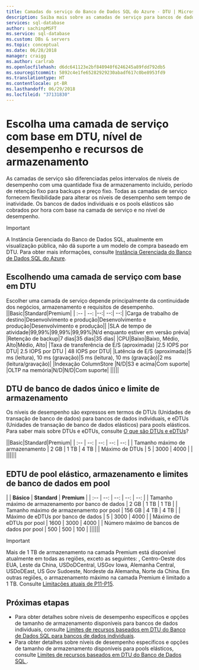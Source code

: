 ```yaml
---
title: Camadas do serviço do Banco de Dados SQL do Azure - DTU | Microsoft Docs
description: Saiba mais sobre as camadas de serviço para bancos de dados únicos e em pool para fornecer níveis de desempenho e tamanhos de armazenamento.
services: sql-database
author: sachinpMSFT
ms.service: sql-database
ms.custom: DBs & servers
ms.topic: conceptual
ms.date: 06/28/2018
manager: craigg
ms.author: carlrab
ms.openlocfilehash: d6dc641123e2bf840940f6246245a89fdd792db5
ms.sourcegitcommit: 5892c4e1fe65282929230abadf617c0be8953fd9
ms.translationtype: HT
ms.contentlocale: pt-BR
ms.lasthandoff: 06/29/2018
ms.locfileid: "37131830"
---
```

# <a name="choosing-a-dtu-based-service-tier-performance-level-and-storage-resources"></a>Escolha uma camada de serviço com base em DTU, nível de desempenho e recursos de armazenamento 

As camadas de serviço são diferenciadas pelos intervalos de níveis de desempenho com uma quantidade fixa de armazenamento incluído, período de retenção fixo para backups e preço fixo. Todas as camadas de serviço fornecem flexibilidade para alterar os níveis de desempenho sem tempo de inatividade. Os bancos de dados individuais e os pools elásticos são cobrados por hora com base na camada de serviço e no nível de desempenho.

> [!IMPORTANT]
> A Instância Gerenciada do Banco de Dados SQL, atualmente em visualização pública, não dá suporte a um modelo de compra baseado em DTU. Para obter mais informações, consulte [Instância Gerenciada do Banco de Dados SQL do Azure](sql-database-managed-instance.md). 

## <a name="choosing-a-dtu-based-service-tier"></a>Escolhendo uma camada de serviço com base em DTU

Escolher uma camada de serviço depende principalmente da continuidade dos negócios, armazenamento e requisitos de desempenho.
||Basic|Standard|Premium|
| :-- | --: |--:| --:| --:| 
|Carga de trabalho de destino|Desenvolvimento e produção|Desenvolvimento e produção|Desenvolvimento e produção||
|SLA de tempo de atividade|99,99%|99,99%|99,99%|N/d enquanto estiver em versão prévia|
|Retenção de backup|7 dias|35 dias|35 dias|
|CPU|Baixo|Baixo, Médio, Alto|Médio, Alto|
|Taxa de transferência de E/S (aproximada) |2.5 IOPS por DTU| 2.5 IOPS por DTU | 48 IOPS por DTU|
|Latência de E/S (aproximada)|5 ms (leitura), 10 ms (gravação)|5 ms (leitura), 10 ms (gravação)|2 ms (leitura/gravação)|
|Indexação ColumnStore |N/D|S3 e acima|Com suporte|
|OLTP na memória|N/D|N/D|Com suporte|
|||||

## <a name="single-database-dtu-and-storage-limits"></a>DTU de banco de dados único e limite de armazenamento

Os níveis de desempenho são expressos em termos de DTUs (Unidades de transação de banco de dados) para bancos de dados individuais, e eDTUs (Unidades de transação de banco de dados elásticos) para pools elásticos. Para saber mais sobre DTUs e eDTUs, consulte [O que são DTUs e eDTUs](sql-database-service-tiers.md#what-are-database-transaction-units-dtus)?

||Basic|Standard|Premium|
| :-- | --: | --: | --: | --: |
| Tamanho máximo de armazenamento | 2 GB | 1 TB | 4 TB  | 
| Máximo de DTUs | 5 | 3000 | 4000 | |
||||||

## <a name="elastic-pool-edtu-storage-and-pooled-database-limits"></a>EDTU de pool elástico, armazenamento e limites de banco de dados em pool

| | **Básico** | **Standard** | **Premium** | 
| :-- | --: | --: | --: | --: |
| Tamanho máximo de armazenamento por banco de dados  | 2 GB | 1 TB | 1 TB | 
| Tamanho máximo de armazenamento por pool | 156 GB | 4 TB | 4 TB | 
| Máximo de eDTUs por banco de dados | 5 | 3000 | 4000 | 
| Máximo de eDTUs por pool | 1600 | 3000 | 4000 | 
| Número máximo de bancos de dados por pool | 500  | 500 | 100 | 
||||||

> [!IMPORTANT]
> Mais de 1 TB de armazenamento na camada Premium está disponível atualmente em todas as regiões, exceto as seguintes: , Centro-Oeste dos EUA, Leste da China, USDoDCentral, USGov Iowa, Alemanha Central, USDoDEast, US Gov Sudoeste, Nordeste da Alemanha, Norte da China. Em outras regiões, o armazenamento máximo na camada Premium é limitado a 1 TB. Consulte [Limitações atuais de P11-P15](sql-database-dtu-resource-limits-single-databases.md#single-database-limitations-of-p11-and-p15-when-the-maximum-size-greater-than-1-tb).  

## <a name="next-steps"></a>Próximas etapas

- Para obter detalhes sobre níveis de desempenho específicos e opções de tamanho de armazenamento disponíveis para bancos de dados individuais, consulte [Limites de recursos baseados em DTU do Banco de Dados SQL para bancos de dados individuais](sql-database-dtu-resource-limits-single-databases.md#single-database-storage-sizes-and-performance-levels).
- Para obter detalhes sobre níveis de desempenho específicos e opções de tamanho de armazenamento disponíveis para pools elásticos, consulte [Limites de recursos baseados em DTU do Banco de Dados SQL ](sql-database-dtu-resource-limits-elastic-pools.md#elastic-pool-storage-sizes-and-performance-levels).

